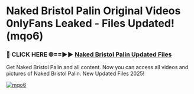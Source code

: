 # Naked Bristol Palin Original Videos 0nlyFans Leaked - Files Updated! (mqo6)

<h3>🔴 CLICK HERE 🌐==►► <a href="https://tinyurl.com/yckcrads" rel="nofollow">Naked Bristol Palin Updated Files</a></h3>

Get Naked Bristol Palin and all content. Now you can access all videos and pictures of Naked Bristol Palin. New Updated Files 2025!

[![mqo6](https://i.imgur.com/hpKpOFt.gif)](https://tinyurl.com/yckcrads)
